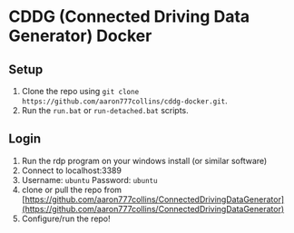 # CDDG (Connected Driving Data Generator) Docker

## Setup
1. Clone the repo using `git clone https://github.com/aaron777collins/cddg-docker.git`.
1. Run the `run.bat` or `run-detached.bat` scripts.
## Login
1. Run the rdp program on your windows install (or similar software)
1. Connect to localhost:3389
1. Username: `ubuntu` Password: `ubuntu`
1. clone or pull the repo from [https://github.com/aaron777collins/ConnectedDrivingDataGenerator](https://github.com/aaron777collins/ConnectedDrivingDataGenerator)
1. Configure/run the repo!